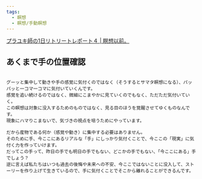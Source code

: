 ```yaml
---
tags:
  - 瞑想
  - 瞑想/手動瞑想
---
```

[プラユキ師の1日リトリートレポート４ | 瞑想以前。](http://meisouizenn.blog.fc2.com/blog-entry-1545.html?sp)

## あくまで手の位置確認 
```
  
グーッと集中して動きや手の感覚に気付くのではなく（そうするとサマタ瞑想になる）、パッパッと一コマ一コマに気付いていくんです。  
感覚を追い続けるのではなく、微細にこまやかに見ていくのでもなく、ただただ気付いていく。  
この瞑想は対象に没入するためのものではなく、見る目のほうを覚醒させてゆくものなんです。  
現象にハマりこまないで、気づきの視点を培うためにやっています。  
  
だから産物である何か（感覚や動き）に集中する必要はありません。  
そのために手、今ここにあるリアルな「手」にしっかり気付くことで、今ここの「現実」に気付く力を作っていけます。  
だってこの手って、昨日の手でも明日の手でもない、どこかの手でもない、「今ここにある」手でしょう？  
逆に言えば私たちはいつも過去の後悔や未来への不安、今ここではないことに没入して、ストーリーを作り上げて生きているので、手に気付くことでそこから離れることができるんです。
```